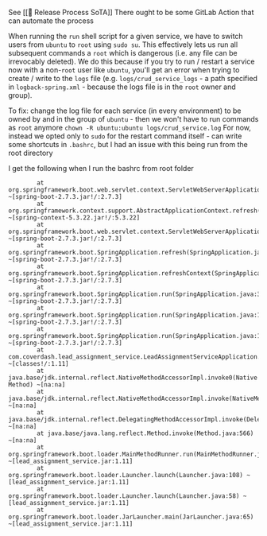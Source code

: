 See [[🚀 Release Process SoTA]]
There ought to be some GitLab Action that can automate the process

When running the `run` shell script for a given service, we have to switch users from `ubuntu` to `root` using `sudo su`. This effectively lets us run all subsequent commands a `root` which is dangerous (i.e. any file can be irrevocably deleted). We do this because if you try to run / restart a service now with a non-`root` user like `ubuntu`, you'll get an error when trying to create / write to the `logs` file (e.g. `logs/crud_service_logs` - a path specified in `logback-spring.xml` - because the logs file is in the `root` owner and group).

To fix: change the log file for each service (in every environment) to be owned by and in the group of `ubuntu` - then we won't have to run commands as `root` anymore
`chown -R ubuntu:ubuntu logs/crud_service.log` 
For now, instead we opted only to `sudo` for the restart command itself - can write some shortcuts in `.bashrc`, but I had an issue with this being run from the root directory

I get the following when I run the bashrc from root folder
```org.springframework.context.ApplicationContextException: Unable to start web server; nested exception is org.springframework.boot.web.server.WebServerException: Unable to start embedded Tomcat
        at org.springframework.boot.web.servlet.context.ServletWebServerApplicationContext.onRefresh(ServletWebServerApplicationContext.java:165) ~[spring-boot-2.7.3.jar!/:2.7.3]
        at org.springframework.context.support.AbstractApplicationContext.refresh(AbstractApplicationContext.java:577) ~[spring-context-5.3.22.jar!/:5.3.22]
        at org.springframework.boot.web.servlet.context.ServletWebServerApplicationContext.refresh(ServletWebServerApplicationContext.java:147) ~[spring-boot-2.7.3.jar!/:2.7.3]
        at org.springframework.boot.SpringApplication.refresh(SpringApplication.java:734) ~[spring-boot-2.7.3.jar!/:2.7.3]
        at org.springframework.boot.SpringApplication.refreshContext(SpringApplication.java:408) ~[spring-boot-2.7.3.jar!/:2.7.3]
        at org.springframework.boot.SpringApplication.run(SpringApplication.java:308) ~[spring-boot-2.7.3.jar!/:2.7.3]
        at org.springframework.boot.SpringApplication.run(SpringApplication.java:1306) ~[spring-boot-2.7.3.jar!/:2.7.3]
        at org.springframework.boot.SpringApplication.run(SpringApplication.java:1295) ~[spring-boot-2.7.3.jar!/:2.7.3]
        at com.coverdash.lead_assignment_service.LeadAssignmentServiceApplication.main(LeadAssignmentServiceApplication.java:57) ~[classes!/:1.11]
        at java.base/jdk.internal.reflect.NativeMethodAccessorImpl.invoke0(Native Method) ~[na:na]
        at java.base/jdk.internal.reflect.NativeMethodAccessorImpl.invoke(NativeMethodAccessorImpl.java:62) ~[na:na]
        at java.base/jdk.internal.reflect.DelegatingMethodAccessorImpl.invoke(DelegatingMethodAccessorImpl.java:43) ~[na:na]
        at java.base/java.lang.reflect.Method.invoke(Method.java:566) ~[na:na]
        at org.springframework.boot.loader.MainMethodRunner.run(MainMethodRunner.java:49) ~[lead_assignment_service.jar:1.11]
        at org.springframework.boot.loader.Launcher.launch(Launcher.java:108) ~[lead_assignment_service.jar:1.11]
        at org.springframework.boot.loader.Launcher.launch(Launcher.java:58) ~[lead_assignment_service.jar:1.11]
        at org.springframework.boot.loader.JarLauncher.main(JarLauncher.java:65) ~[lead_assignment_service.jar:1.11]
```